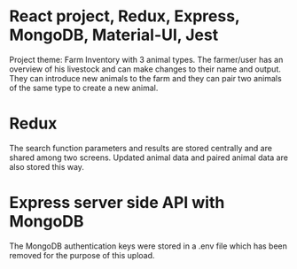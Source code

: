 # React project, Redux, Express, MongoDB, Material-UI, Jest

Project theme: Farm Inventory with 3 animal types.  The farmer/user has an overview of his livestock and can make changes to their name and output.  They can introduce new animals to the farm and they can pair two animals of the same type to create a new animal.

# Redux

The search function parameters and results are stored centrally and are shared among two screens.  Updated animal data and paired animal data are also stored this way.

# Express server side API with MongoDB

The MongoDB authentication keys were stored in a .env file which has been removed for the purpose of this upload.
